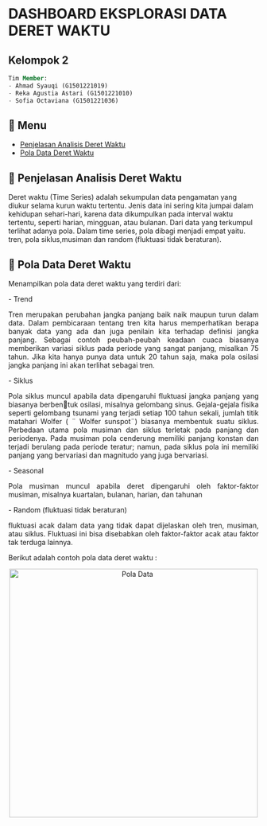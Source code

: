 # DASHBOARD EKSPLORASI DATA DERET WAKTU

## Kelompok 2
```sql
Tim Member:
- Ahmad Syauqi (G1501221019)
- Reka Agustia Astari (G1501221010)
- Sofia Octaviana (G1501221036)
```

## :bookmark_tabs: Menu
- [Penjelasan Analisis Deret Waktu](#scroll_Penjelasan-Analisis-Deret-Waktu)
- [Pola Data Deret Waktu](#scroll_Pola-Data-Deret-Waktu)

## :scroll: Penjelasan Analisis Deret Waktu
Deret waktu (Time Series) adalah sekumpulan data pengamatan yang diukur selama kurun waktu tertentu. Jenis data ini sering kita jumpai dalam kehidupan sehari-hari, karena data  dikumpulkan pada interval waktu tertentu, seperti harian, mingguan, atau bulanan. Dari data yang terkumpul terlihat adanya pola. Dalam time series, pola  dibagi menjadi empat yaitu. tren, pola siklus,musiman dan random (fluktuasi tidak beraturan). 

## :scroll: Pola Data Deret Waktu
Menampilkan pola data deret waktu yang terdiri dari:
<div align="justify">
- Trend
  
Tren merupakan perubahan jangka panjang baik naik maupun turun dalam data. Dalam pembicaraan tentang tren kita harus memperhatikan berapa banyak data yang ada dan juga penilain kita terhadap definisi jangka panjang. Sebagai contoh peubah-peubah keadaan cuaca biasanya memberikan variasi siklus pada periode yang sangat panjang, misalkan 75 tahun. Jika kita hanya punya data untuk 20 tahun saja, maka pola osilasi jangka panjang ini akan terlihat sebagai tren.
<div align="justify">
- Siklus
  
Pola siklus muncul apabila data dipengaruhi fluktuasi jangka panjang yang biasanya berbentuk osilasi, misalnya gelombang sinus. Gejala-gejala fisika seperti gelombang tsunami yang terjadi setiap 100 tahun sekali, jumlah titik matahari Wolfer ( ¨ Wolfer sunspot¨) biasanya membentuk suatu siklus. Perbedaan utama pola musiman dan siklus terletak pada panjang dan periodenya. Pada musiman pola cenderung memiliki panjang konstan dan terjadi berulang pada periode teratur; namun, pada siklus pola ini memiliki panjang yang bervariasi dan magnitudo yang juga bervariasi.
 <div align="justify">
- Seasonal
   
Pola musiman muncul apabila deret dipengaruhi oleh faktor-faktor musiman, misalnya kuartalan, bulanan, harian, dan tahunan
 <div align="justify">
- Random (fluktuasi tidak beraturan)
   
fluktuasi acak dalam data yang  tidak  dapat  dijelaskan  oleh  tren,  musiman,  atau  siklus.  Fluktuasi  ini  bisa disebabkan oleh faktor-faktor acak atau faktor tak terduga lainnya.

Berikut adalah contoh pola data deret waktu :

<div align="center">
<img width="500" alt="Pola Data" src="https://github.com/Rekaagustia/shiny-eksplorasi-data-deret-waktu/assets/39205545/6b84b8ff-e0c7-414d-9659-19187274c91d">
